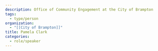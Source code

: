 ```yaml
---
description: Office of Community Engagement at the City of Brampton
tags:
  - type/person
organization:
  - "[[City of Brampton]]"
title: Pamela Clark
categories:
  - role/speaker
---
```

